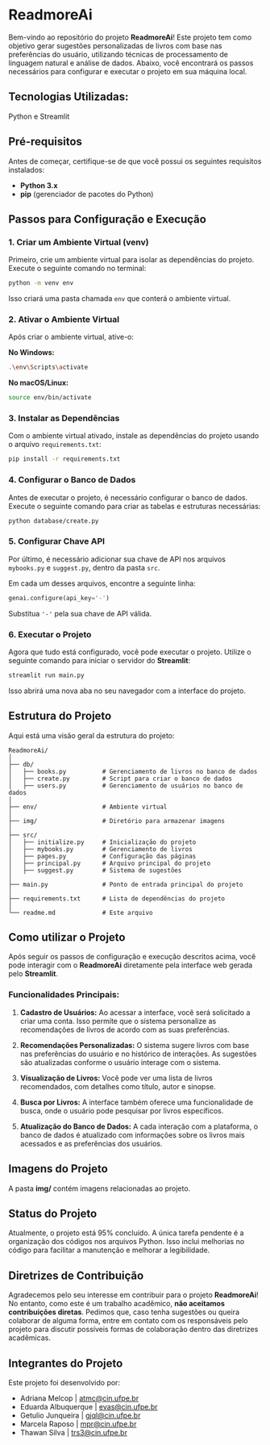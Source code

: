 # ReadmoreAi

Bem-vindo ao repositório do projeto **ReadmoreAi**! Este projeto tem como objetivo gerar sugestões personalizadas de livros com base nas preferências do usuário, utilizando técnicas de processamento de linguagem natural e análise de dados. Abaixo, você encontrará os passos necessários para configurar e executar o projeto em sua máquina local.

## Tecnologias Utilizadas:
Python e Streamlit

## Pré-requisitos

Antes de começar, certifique-se de que você possui os seguintes requisitos instalados:

- **Python 3.x**
- **pip** (gerenciador de pacotes do Python)

## Passos para Configuração e Execução

### 1. Criar um Ambiente Virtual (venv)

Primeiro, crie um ambiente virtual para isolar as dependências do projeto. Execute o seguinte comando no terminal:

```bash
python -m venv env
```

Isso criará uma pasta chamada `env` que conterá o ambiente virtual.

### 2. Ativar o Ambiente Virtual

Após criar o ambiente virtual, ative-o:

**No Windows:**

```bash
.\env\Scripts\activate
```

**No macOS/Linux:**

```bash
source env/bin/activate
```

### 3. Instalar as Dependências

Com o ambiente virtual ativado, instale as dependências do projeto usando o arquivo `requirements.txt`:

```bash
pip install -r requirements.txt
```

### 4. Configurar o Banco de Dados

Antes de executar o projeto, é necessário configurar o banco de dados. Execute o seguinte comando para criar as tabelas e estruturas necessárias:

```bash
python database/create.py
```

### 5. Configurar Chave API

Por último, é necessário adicionar sua chave de API nos arquivos `mybooks.py` e `suggest.py`, dentro da pasta `src`.

Em cada um desses arquivos, encontre a seguinte linha:

```python
genai.configure(api_key='-')
```

Substitua `'-'` pela sua chave de API válida.

### 6. Executar o Projeto

Agora que tudo está configurado, você pode executar o projeto. Utilize o seguinte comando para iniciar o servidor do **Streamlit**:

```bash
streamlit run main.py
```

Isso abrirá uma nova aba no seu navegador com a interface do projeto.

## Estrutura do Projeto

Aqui está uma visão geral da estrutura do projeto:

```
ReadmoreAi/
│
├── db/
│   ├── books.py          # Gerenciamento de livros no banco de dados
│   ├── create.py         # Script para criar o banco de dados
│   ├── users.py          # Gerenciamento de usuários no banco de dados
│
├── env/                  # Ambiente virtual
│
├── img/                  # Diretório para armazenar imagens
│
├── src/
│   ├── initialize.py     # Inicialização do projeto
│   ├── mybooks.py        # Gerenciamento de livros
│   ├── pages.py          # Configuração das páginas
│   ├── principal.py      # Arquivo principal do projeto
│   ├── suggest.py        # Sistema de sugestões
│
├── main.py               # Ponto de entrada principal do projeto
│
├── requirements.txt      # Lista de dependências do projeto
│
└── readme.md             # Este arquivo
```

## Como utilizar o Projeto

Após seguir os passos de configuração e execução descritos acima, você pode interagir com o **ReadmoreAi** diretamente pela interface web gerada pelo **Streamlit**.


### Funcionalidades Principais:
1. **Cadastro de Usuários:** Ao acessar a interface, você será solicitado a criar uma conta. Isso permite que o sistema personalize as recomendações de livros de acordo com as suas preferências.
   
2. **Recomendações Personalizadas:** O sistema sugere livros com base nas preferências do usuário e no histórico de interações. As sugestões são atualizadas conforme o usuário interage com o sistema.
   
3. **Visualização de Livros:** Você pode ver uma lista de livros recomendados, com detalhes como título, autor e sinopse.

4. **Busca por Livros:** A interface também oferece uma funcionalidade de busca, onde o usuário pode pesquisar por livros específicos.

5. **Atualização do Banco de Dados:** A cada interação com a plataforma, o banco de dados é atualizado com informações sobre os livros mais acessados e as preferências dos usuários.


## Imagens do Projeto

A pasta **img/** contém imagens relacionadas ao projeto.


## Status do Projeto

Atualmente, o projeto está 95% concluído. A única tarefa pendente é a organização dos códigos nos arquivos Python. Isso inclui melhorias no código para facilitar a manutenção e melhorar a legibilidade.

## Diretrizes de Contribuição

Agradecemos pelo seu interesse em contribuir para o projeto **ReadmoreAi**! No entanto, como este é um trabalho acadêmico, **não aceitamos contribuições diretas**. Pedimos que, caso tenha sugestões ou queira colaborar de alguma forma, entre em contato com os responsáveis pelo projeto para discutir possíveis formas de colaboração dentro das diretrizes acadêmicas.

## Integrantes do Projeto

Este projeto foi desenvolvido por:

- Adriana Melcop | atmc@cin.ufpe.br
- Eduarda Albuquerque | evas@cin.ufpe.br
- Getulio Junqueira | gjql@cin.ufpe.br
- Marcela Raposo | mpr@cin.ufpe.br
- Thawan Silva | trs3@cin.ufpe.br
